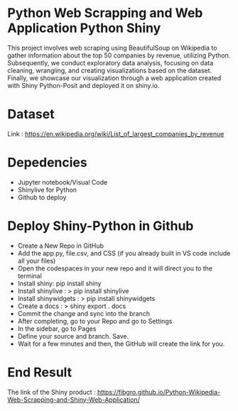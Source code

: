 # Python Web Scrapping and Web Application Python Shiny

This project involves web scraping using BeautifulSoup on Wikipedia to gather information about the top 50 companies by revenue, utilizing Python. 
Subsequently, we conduct exploratory data analysis, focusing on data cleaning, wrangling, and creating visualizations based on the dataset. 
Finally, we showcase our visualization through a web application created with Shiny Python-Posit and deployed it on shiny.io.

# Dataset 

Link : https://en.wikipedia.org/wiki/List_of_largest_companies_by_revenue

# Depedencies 

- Jupyter notebook/Visual Code
- Shinylive for Python
- Github to deploy

# Deploy Shiny-Python in Github 

- Create a New Repo in GitHub
- Add the app.py, file.csv, and CSS (if you already built in VS code include all your files)
- Open the codespaces in your new repo and it will direct you to the terminal
- Install shiny: pip install shiny
- Install shinylive : > pip install shinylive
- Install shinywidgets : > pip install shinywidgets 
- Create a docs : > shiny export . docs
- Commit the change and sync into the branch
- After completing, go to your Repo and go to Settings
- In the sidebar, go to Pages
- Define your source and branch. Save.
- Wait for a few minutes and then, the GitHub will create the link for you. 

# End Result 

The link of the Shiny product : https://fibgro.github.io/Python-Wikipedia-Web-Scrapping-and-Shiny-Web-Application/
